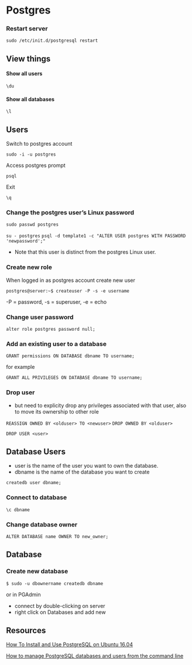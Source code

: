 # Postgres

### Restart server
``` sudo /etc/init.d/postgresql restart ```

## View things

#### Show all users 
``` \du ```

#### Show all databases
``` \l ```


## Users

Switch to postgres account

``` sudo -i -u postgres ```

Access postgres prompt

``` psql ```

Exit 

``` \q ```


### Change the postgres user’s Linux password
```sudo passwd postgres```

```su - postgres```
```psql -d template1 -c "ALTER USER postgres WITH PASSWORD 'newpassword';"```

* Note that this user is distinct from the postgres Linux user. 



### Create new role

When logged in as postgres account create new user

``` postgres@server:~$ createuser -P -s -e username ```


-P = password, 
-s = superuser, 
-e = echo

### Change user password

``` alter role postgres password null; ```

### Add an existing user to a database

``` GRANT permissions ON DATABASE dbname TO username; ```

for example

``` GRANT ALL PRIVILEGES ON DATABASE dbname TO username; ```


### Drop user
* but need to explicity drop any privileges associated with that user, also to move its ownership to other role

``` REASSIGN OWNED BY <olduser> TO <newuser> ```
``` DROP OWNED BY <olduser> ```

``` DROP USER <user> ```

## Database Users

* user is the name of the user you want to own the database.
* dbname is the name of the database you want to create

``` createdb user dbname; ```

### Connect to database
``` \c dbname ```

### Change database owner
``` ALTER DATABASE name OWNER TO new_owner; ```



## Database

### Create new database

``` $ sudo -u dbownername createdb dbname ```

or in PGAdmin

* connect by double-clicking on server
* right click on Databases and add new


## Resources
[How To Install and Use PostgreSQL on Ubuntu 16.04](https://www.digitalocean.com/community/tutorials/how-to-install-and-use-postgresql-on-ubuntu-16-04#using-postgresql-roles-and-databases)

[How to manage PostgreSQL databases and users from the command line](https://www.a2hosting.com/kb/developer-corner/postgresql/managing-postgresql-databases-and-users-from-the-command-line#Adding-an-existing-user-to-a-database)